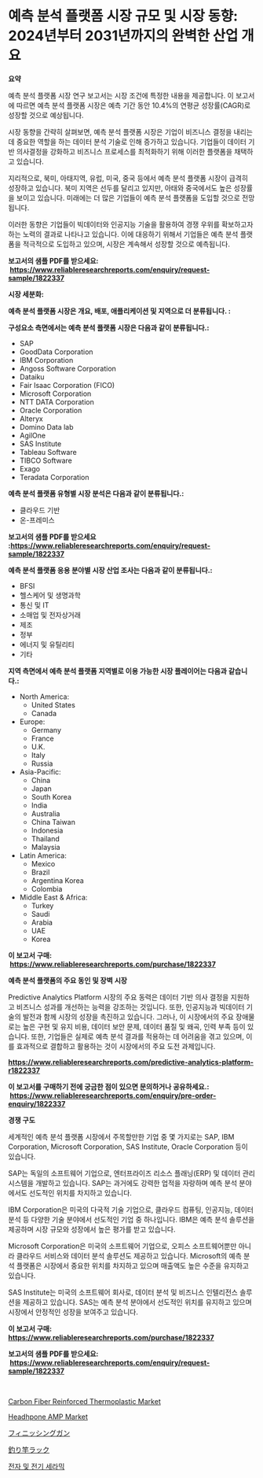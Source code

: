 <p><h1>예측 분석 플랫폼 시장 규모 및 시장 동향: 2024년부터 2031년까지의 완벽한 산업 개요</h1></p><p><strong>요약</strong></p>
<p><p>예측 분석 플랫폼 시장 연구 보고서는 시장 조건에 특정한 내용을 제공합니다. 이 보고서에 따르면 예측 분석 플랫폼 시장은 예측 기간 동안 10.4%의 연평균 성장률(CAGR)로 성장할 것으로 예상됩니다. </p><p>시장 동향을 간략히 살펴보면, 예측 분석 플랫폼 시장은 기업이 비즈니스 결정을 내리는 데 중요한 역할을 하는 데이터 분석 기술로 인해 증가하고 있습니다. 기업들이 데이터 기반 의사결정을 강화하고 비즈니스 프로세스를 최적화하기 위해 이러한 플랫폼을 채택하고 있습니다.</p><p>지리적으로, 북미, 아태지역, 유럽, 미국, 중국 등에서 예측 분석 플랫폼 시장이 급격히 성장하고 있습니다. 북미 지역은 선두를 달리고 있지만, 아태와 중국에서도 높은 성장률을 보이고 있습니다. 미래에는 더 많은 기업들이 예측 분석 플랫폼을 도입할 것으로 전망됩니다.</p><p>이러한 동향은 기업들이 빅데이터와 인공지능 기술을 활용하여 경쟁 우위를 확보하고자 하는 노력의 결과로 나타나고 있습니다. 이에 대응하기 위해서 기업들은 예측 분석 플랫폼을 적극적으로 도입하고 있으며, 시장은 계속해서 성장할 것으로 예측됩니다.</p></p>
<p><strong>보고서의 샘플 PDF를 받으세요: &nbsp;<a href="https://www.reliableresearchreports.com/enquiry/request-sample/1822337">https://www.reliableresearchreports.com/enquiry/request-sample/1822337</a></strong></p>
<p><strong>시장 세분화:</strong></p>
<p><strong> 예측 분석 플랫폼 시장은 개요, 배포, 애플리케이션 및 지역으로 더 분류됩니다. :</strong></p>
<p><strong>구성요소 측면에서는 예측 분석 플랫폼 시장은 다음과 같이 분류됩니다.:</strong></p>
<p><ul><li>SAP</li><li>GoodData Corporation</li><li>IBM Corporation</li><li>Angoss Software Corporation</li><li>Dataiku</li><li>Fair Isaac Corporation (FICO)</li><li>Microsoft Corporation</li><li>NTT DATA Corporation</li><li>Oracle Corporation</li><li>Alteryx</li><li>Domino Data lab</li><li>AgilOne</li><li>SAS Institute</li><li>Tableau Software</li><li>TIBCO Software</li><li>Exago</li><li>Teradata Corporation</li></ul></p>
<p><strong> 예측 분석 플랫폼 유형별 시장 분석은 다음과 같이 분류됩니다.:</strong></p>
<p><ul><li>클라우드 기반</li><li>온-프레미스</li></ul></p>
<p><strong>보고서의 샘플 PDF를 받으세요 :<a href="https://www.reliableresearchreports.com/enquiry/request-sample/1822337">https://www.reliableresearchreports.com/enquiry/request-sample/1822337</a></strong></p>
<p><strong> 예측 분석 플랫폼 응용 분야별 시장 산업 조사는 다음과 같이 분류됩니다.:</strong></p>
<p><ul><li>BFSI</li><li>헬스케어 및 생명과학</li><li>통신 및 IT</li><li>소매업 및 전자상거래</li><li>제조</li><li>정부</li><li>에너지 및 유틸리티</li><li>기타</li></ul></p>
<p><strong>지역 측면에서 예측 분석 플랫폼 지역별로 이용 가능한 시장 플레이어는 다음과 같습니다.:</strong></p>
<p><ul>
    <li>
        North America:
        <ul>
            <li>United States</li>
            <li>Canada</li>
        </ul>
    </li>
    <li>
        Europe:
        <ul>
            <li>Germany</li>
            <li>France</li>
            <li>U.K.</li>
            <li>Italy</li>
            <li>Russia</li>
        </ul>
    </li>
    <li>
        Asia-Pacific:
        <ul>
            <li>China</li>
            <li>Japan</li>
            <li>South Korea</li>
            <li>India</li>
            <li>Australia</li>
            <li>China Taiwan</li>
            <li>Indonesia</li>
            <li>Thailand</li>
            <li>Malaysia</li>
        </ul>
    </li>
    <li>
        Latin America:
        <ul>
            <li>Mexico</li>
            <li>Brazil</li>
            <li>Argentina Korea</li>
            <li>Colombia</li>
        </ul>
    </li>
    <li>
        Middle East & Africa:
        <ul>
            <li>Turkey</li>
            <li>Saudi</li>
            <li>Arabia</li>
            <li>UAE</li>
            <li>Korea</li>
        </ul>
    </li>
    </ul></p>
<p><strong>이 보고서 구매: &nbsp;<a href="https://www.reliableresearchreports.com/purchase/1822337">https://www.reliableresearchreports.com/purchase/1822337</a></strong></p>
<p><strong>예측 분석 플랫폼의 주요 동인 및 장벽 시장</strong></p>
<p><p>Predictive Analytics Platform 시장의 주요 동력은 데이터 기반 의사 결정을 지원하고 비즈니스 성과를 개선하는 능력을 강조하는 것입니다. 또한, 인공지능과 빅데이터 기술의 발전과 함께 시장의 성장을 촉진하고 있습니다. 그러나, 이 시장에서의 주요 장애물로는 높은 구현 및 유지 비용, 데이터 보안 문제, 데이터 품질 및 왜곡, 인력 부족 등이 있습니다. 또한, 기업들은 실제로 예측 분석 결과를 적용하는 데 어려움을 겪고 있으며, 이를 효과적으로 결합하고 활용하는 것이 시장에서의 주요 도전 과제입니다.</p></p>
<p><strong><a href="https://www.reliableresearchreports.com/predictive-analytics-platform-r1822337">https://www.reliableresearchreports.com/predictive-analytics-platform-r1822337</a></strong></p>
<p><strong>이 보고서를 구매하기 전에 궁금한 점이 있으면 문의하거나 공유하세요.: &nbsp;<a href="https://www.reliableresearchreports.com/enquiry/pre-order-enquiry/1822337">https://www.reliableresearchreports.com/enquiry/pre-order-enquiry/1822337</a></strong></p>
<p><strong>경쟁 구도</strong></p>
<p><p>세계적인 예측 분석 플랫폼 시장에서 주목할만한 기업 중 몇 가지로는 SAP, IBM Corporation, Microsoft Corporation, SAS Institute, Oracle Corporation 등이 있습니다.</p><p>SAP는 독일의 소프트웨어 기업으로, 엔터프라이즈 리소스 플래닝(ERP) 및 데이터 관리 시스템을 개발하고 있습니다. SAP는 과거에도 강력한 업적을 자랑하며 예측 분석 분야에서도 선도적인 위치를 차지하고 있습니다.</p><p>IBM Corporation은 미국의 다국적 기술 기업으로, 클라우드 컴퓨팅, 인공지능, 데이터 분석 등 다양한 기술 분야에서 선도적인 기업 중 하나입니다. IBM은 예측 분석 솔루션을 제공하며 시장 규모와 성장에서 높은 평가를 받고 있습니다.</p><p>Microsoft Corporation은 미국의 소프트웨어 기업으로, 오피스 소프트웨어뿐만 아니라 클라우드 서비스와 데이터 분석 솔루션도 제공하고 있습니다. Microsoft의 예측 분석 플랫폼은 시장에서 중요한 위치를 차지하고 있으며 매출액도 높은 수준을 유지하고 있습니다.</p><p>SAS Institute는 미국의 소프트웨어 회사로, 데이터 분석 및 비즈니스 인텔리전스 솔루션을 제공하고 있습니다. SAS는 예측 분석 분야에서 선도적인 위치를 유지하고 있으며 시장에서 안정적인 성장을 보여주고 있습니다.</p></p>
<p><strong>이 보고서 구매: &nbsp; <a href="https://www.reliableresearchreports.com/purchase/1822337">https://www.reliableresearchreports.com/purchase/1822337</a></strong></p>
<p><strong>보고서의 샘플 PDF를 받으세요: &nbsp;<a href="https://www.reliableresearchreports.com/enquiry/request-sample/1822337">https://www.reliableresearchreports.com/enquiry/request-sample/1822337</a></strong><strong></strong></p>
<p>&nbsp;</p>
<p><p><a href="https://issuu.com/reportprime-2/docs/carbon-fiber-reinforced-thermoplastic-market-size-">Carbon Fiber Reinforced Thermoplastic Market</a></p><p><a href="https://github.com/wwwkeltoum/Market-Research-Report-List-3/blob/main/headhpone-amp-market.md">Headhpone AMP Market</a></p><p><a href="https://github.com/cbigkbh02719/Market-Research-Report-List-1/blob/main/271908233058.md">フィニッシングガン</a></p><p><a href="https://github.com/ReganWisoky2023/Market-Research-Report-List-1/blob/main/744828733059.md">釣り竿ラック</a></p><p><a href="https://github.com/vsr06p4p49/Market-Research-Report-List-1/blob/main/317220130323.md">전자 및 전기 세라믹</a></p></p>